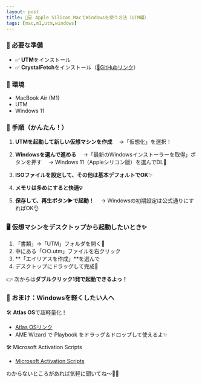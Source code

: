 ```yaml
---
layout: post
title: 🍎💻 Apple Silicon MacでWindowsを使う方法（UTM編）
tags: [mac,m1,utm,windows]
---
```


### 🌟 必要な準備

* ✅ **UTM**をインストール
* ✅ **CrystalFetch**をインストール（[🔗GitHubリンク](https://github.com/TuringSoftware/CrystalFetch)）

### 🧰 環境

* MacBook Air (M1)
* UTM
* Windows 11

### 🚀 手順（かんたん！）

1. **UTMを起動して新しい仮想マシンを作成**
   　→「仮想化」を選択！

2. **Windowsを選んで進める**
   　→「最新のWindowsインストーラーを取得」ボタンを押す
   　→ Windows 11（Appleシリコン版）を選んでDL💾

3. **ISOファイルを設定して、その他は基本デフォルトでOK**✨

4. **メモリは多めにすると快適💡**

5. **保存して、再生ボタン▶️で起動！**
   　→ Windowsの初期設定は公式通りにすればOK👌

### 🖥 仮想マシンをデスクトップから起動したいとき✨

1. 「書類」→「UTM」フォルダを開く📂
2. 中にある「○○.utm」ファイルを右クリック
3. \*\*「エイリアスを作成」\*\*を選んで
4. デスクトップにドラッグして完成🎉

👉 次からは**ダブルクリック1発で起動できるよっ！**

### 🎁 おまけ：Windowsを軽くしたい人へ

🛠 **Atlas OS**で超軽量化！

* [Atlas OSリンク](https://blog.ringoxd.dev/blog/atlas-is-good/)
* AME Wizard で Playbook をドラッグ＆ドロップして使えるよ✨

🛠 Microsoft Activation Scripts

* [Microsoft Activation Scripts](https://raw.githubusercontent.com/massgravel/Microsoft-Activation-Scripts/refs/heads/master/MAS/All-In-One-Version-KL/MAS_AIO.cmd)

わからないところがあれば気軽に聞いてね〜🌈💕
